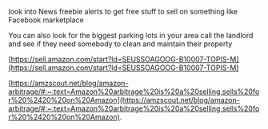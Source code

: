
look into
News freebie alerts to get free stuff to sell on something like Facebook marketplace  
  
You can also look for the biggest parking lots in your area call the landlord and see if they need somebody to clean and maintain their property  
  
  
  
[https://sell.amazon.com/start?ld=SEUSSOAGOOG-B10007-TOPIS-M](https://sell.amazon.com/start?ld=SEUSSOAGOOG-B10007-TOPIS-M)  
  
[https://amzscout.net/blog/amazon-arbitrage/#:~:text=Amazon%20arbitrage%20is%20a%20selling,sells%20for%20%2420%20on%20Amazon](https://amzscout.net/blog/amazon-arbitrage/#:~:text=Amazon%20arbitrage%20is%20a%20selling,sells%20for%20%2420%20on%20Amazon).